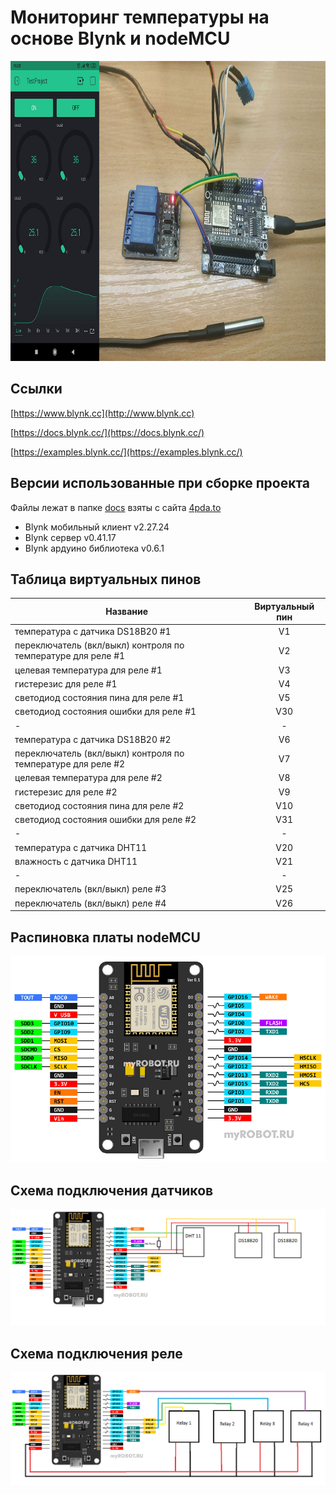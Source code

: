 # Мониторинг температуры на основе Blynk и nodeMCU

<img src="./docs/prewiev.jpg" width="854" height="480">

## Ссылки

[https://www.blynk.cc](http://www.blynk.cc)

[https://docs.blynk.cc/](https://docs.blynk.cc/)

[https://examples.blynk.cc/](https://examples.blynk.cc/)

## Версии использованные при сборке проекта

Файлы лежат в папке [docs](./docs) взяты с сайта [4pda.to](https://4pda.to/forum/index.php?showtopic=818763)

-   Blynk мобильный клиент v2.27.24
-   Blynk сервер v0.41.17
-   Blynk ардуино библиотека v0.6.1

## Таблица виртуальных пинов

| Название                                                     | Виртуальный пин |
| ------------------------------------------------------------ | :-------------: |
| температура с датчика DS18B20 #1                             |       V1        |
| переключатель (вкл/выкл) контроля по температуре для реле #1 |       V2        |
| целевая температура для реле #1                              |       V3        |
| гистерезис для реле #1                                       |       V4        |
| светодиод состояния пина для реле #1                         |       V5        |
| светодиод состояния ошибки для реле #1                       |       V30       |
| -                                                            |        -        |
| температура с датчика DS18B20 #2                             |       V6        |
| переключатель (вкл/выкл) контроля по температуре для реле #2 |       V7        |
| целевая температура для реле #2                              |       V8        |
| гистерезис для реле #2                                       |       V9        |
| светодиод состояния пина для реле #2                         |       V10       |
| светодиод состояния ошибки для реле #2                       |       V31       |
| -                                                            |        -        |
| температура с датчика DHT11                                  |       V20       |
| влажность с датчика DHT11                                    |       V21       |
| -                                                            |        -        |
| переключатель (вкл/выкл) реле #3                             |       V25       |
| переключатель (вкл/выкл) реле #4                             |       V26       |

## Распиновка платы nodeMCU

![alt text](./docs/nodemcu_v3_pinout.png)

## Схема подключения датчиков

![alt text](./docs/sensors.png)

## Схема подключения реле

![alt text](./docs/relays.png)

